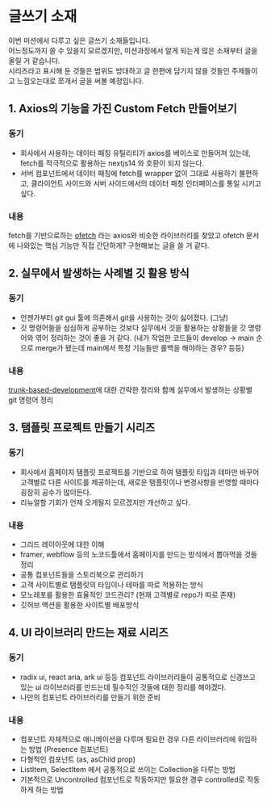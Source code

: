 # 글쓰기 소재
이번 미션에서 다루고 싶은 글쓰기 소재들입니다.  
어느정도까지 쓸 수 있을지 모르겠지만, 미션과정에서 알게 되는게 많은 소재부터 글을 올릴 거 같습니다.  
시리즈라고 표시해 둔 것들은 범위도 방대하고 글 한편에 담기지 않을 것들인 주제들이고 느낌오는대로 쪼개서 글을 써볼 예정입니다.

## 1. Axios의 기능을 가진 Custom Fetch 만들어보기
### 동기
- 회사에서 사용하는 데이터 패칭 유틸리티가 axios를 베이스로 만들어져 있는데, fetch를 적극적으로 활용하는 nextjs14 와 호환이 되지 않는다.
- 서버 컴포넌트에서 데이터 패칭에 fetch를 wrapper 없이 그대로 사용하기 불편하고, 클라이언트 사이드와 서버 사이드에서의 데이터 패칭 인터페이스를 통일 시키고 싶다.
### 내용
fetch를 기반으로하는 [ofetch](https://github.com/unjs/ofetch) 라는 axios와 비슷한 라이브러리를 찾았고 ofetch 문서에 나와있는 핵심 기능만 직접 간단하게? 구현해보는 글을 쓸 거 같다.

## 2. 실무에서 발생하는 사례별 깃 활용 방식
### 동기
- 언젠가부터 git gui 툴에 의존해서 git을 사용하는 것이 싫어졌다. (그냥)
- 깃 명령어들을 심심하게 공부하는 것보다 실무에서 깃을 활용하는 상황들을 깃 명령어와 엮어 정리하는 것이 좋을 거 같다. (내가 작업한 코드들이 develop -> main 순으로 merge가 됐는데 main에서 특정 기능들만 롤백을 해야하는 경우? 등등)
### 내용
[trunk-based-development](https://trunkbaseddevelopment.com)에 대한 간략한 정리와 함께 실무에서 발생하는 상황별 git 명령어 정리

## 3. 탬플릿 프로젝트 만들기 시리즈
### 동기
- 회사에서 홈페이지 탬플릿 프로젝트를 기반으로 하여 탬플릿 타입과 테마만 바꾸어 고객별로 다른 사이트를 제공하는데, 새로운 탬플릿이나 변경사항을 반영할 때마다 굉장히 공수가 많이든다.
- 리뉴얼할 기회가 언제 오게될지 모르겠지만 개선하고 싶다.
### 내용
- 그리드 레이아웃에 대한 이해
- framer, webflow 등의 노코드툴에서 홈페이지를 만드는 방식에서 뽑아먹을 것들 정리
- 공통 컴포넌트들을 스토리북으로 관리하기
- 고객 사이트별로 탬플릿의 타입이나 테마를 따로 적용하는 방식
- 모노레포를 활용한 효율적인 코드관리? (현재 고객별로 repo가 따로 존재)
- 깃허브 액션을 활용한 사이트별 배포방식

## 4. UI 라이브러리 만드는 재료 시리즈
### 동기
- radix ui, react aria, ark ui 등등 컴포넌트 라이브러리들이 공통적으로 신경쓰고 있는 ui 라이브러리를 만드는데 필수적인 것들에 대한 정리를 해야겠다.
- 나만의 컴포넌트 라이브러리를 만들기 위한 준비
### 내용
- 컴포넌트 자체적으로 애니메이션을 다루며 필요한 경우 다른 라이브러리에 위임하는 방법 (Presence 컴포넌트)
- 다형적인 컴포넌트 (as, asChild prop)
- ListItem, SelectItem 에서 공통적으로 쓰이는 Collection을 다루는 방법
- 기본적으로 Uncontrolled 컴포넌트로 작동하지만 필요한 경우 controlled로 작동하게 하는 방법
